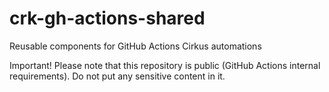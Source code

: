 # crk-gh-actions-shared
Reusable components for GitHub Actions Cirkus automations

Important!
Please note that this repository is public (GitHub Actions internal requirements). Do not put any sensitive content in it.

